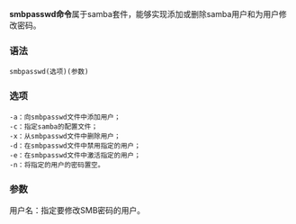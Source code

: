 **smbpasswd命令**属于samba套件，能够实现添加或删除samba用户和为用户修改密码。

### 语法  

```
smbpasswd(选项)(参数)
```

### 选项  

```
-a：向smbpasswd文件中添加用户；
-c：指定samba的配置文件；
-x：从smbpasswd文件中删除用户；
-d：在smbpasswd文件中禁用指定的用户；
-e：在smbpasswd文件中激活指定的用户；
-n：将指定的用户的密码置空。
```

### 参数  

用户名：指定要修改SMB密码的用户。